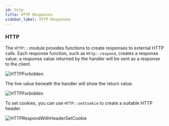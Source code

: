 ```yaml
---
id: http
title: HTTP Responses
sidebar_label: HTTP Responses
---
```


### HTTP

The `HTTP::` module provides functions to create responses to external HTTP
calls. Each response function, such as `Http::respond`, creates a response value; a response value
returned by the handler will be sent as a response to the client.

![HTTPForbidden](assets/http/respondwith.png)

The live value beneath the handler will show the return value.

![HTTPForbidden](assets/http/response.png)

To set cookies, you can use `HTTP::setCookie` to create a suitable HTTP header.

![HTTPRespondWithHeaderSetCookie](assets/http/setcookie.png)
